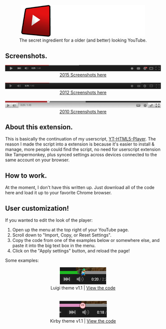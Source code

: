 <div align="center">
  <img src="img/playertube/logo.png" width="400">
</div>
<div font-size="24px" align="center">The secret ingredient for a older (and better) looking YouTube.</div>

## Screenshots.
<div align="center">
  <img src="docs/2015/screenshot1.png">
  <br>
  <a href="docs/2015/photos.md">2015 Screenshots here</a>

  <br>
  <br>

  <img src="docs/2012/screenshot1.png">
  <br>
  <a href="docs/2012/photos.md">2012 Screenshots here</a>

  <br>
  <br>

  <img src="docs/2010/screenshot1.png">
  <br>
  <a href="docs/2010/photos.md">2010 Screenshots here</a>
</div>

## About this extension.
This is basically the continuation of my userscript, [YT-HTML5-Player](https://github.com/ktg5/YT-HTML5-Player/). The reason I made the script into a extension is because it's easier to install & manage, more people could find the script, no need for userscript extension like Tampermonkey, plus synced settings across devices connected to the same account on your browser.

## How to work.
At the moment, I don't have this written up. Just download all of the code here and load it up to your favorite Chrome browser.

## User customization!
If you wanted to edit the look of the player:
1. Open up the menu at the top right of your YouTube page.
2. Scroll down to "Import, Copy, or Reset Settings".
3. Copy the code from one of the examples below or somewhere else, and paste it into the big text box in the menu.
4. Click on the "Apply settings" button, and reload the page!

Some examples:

<div align="center">
  <img src="docs/custom-scripts/screenshot3.png">
  <div font-size="8px">Luigi theme v1.1 | <a href="https://github.com/ktg5/YT-HTML5-Player/blob/main/docs/custom-scripts/luigi-player.json">View the code</a></div>

  <br>
  <br>
  
  <img src="docs/custom-scripts/screenshot4.png">
  <div font-size="8px">Kirby theme v1.1 | <a href="https://github.com/ktg5/YT-HTML5-Player/blob/main/docs/custom-scripts/kirby-player.json">View the code</a></div>
</div>
